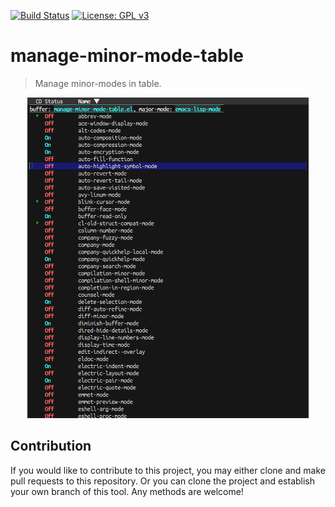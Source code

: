 [![Build Status](https://travis-ci.com/jcs090218/manage-minor-mode-table.svg?branch=master)](https://travis-ci.com/jcs090218/manage-minor-mode-table)
[![License: GPL v3](https://img.shields.io/badge/License-GPL%20v3-blue.svg)](https://www.gnu.org/licenses/gpl-3.0)


# manage-minor-mode-table
> Manage minor-modes in table.

<p align="center">
  <img src="./screenshot/demo.png" width="450" height="513"/>
</p>


## Contribution

If you would like to contribute to this project, you may either
clone and make pull requests to this repository. Or you can
clone the project and establish your own branch of this tool.
Any methods are welcome!


